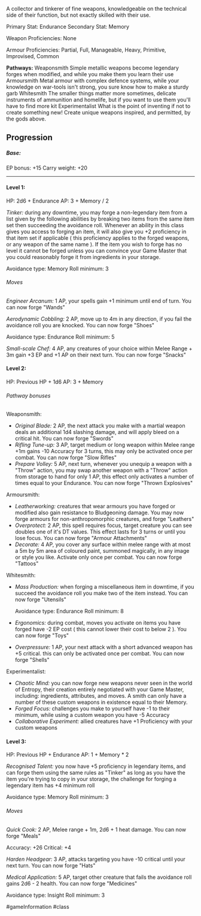 A collector and tinkerer of fine weapons, knowledgeable on the technical side of their function, but not exactly skilled with their use.

Primary Stat: Endurance
Secondary Stat: Memory

Weapon Proficiencies: None

Armour Proficiencies: Partial, Full, Manageable, Heavy, Primitive, Improvised, Common

**Pathways:**
Weaponsmith
	Simple metallic weapons become legendary forges when modified, and while you make them you learn their use
Armoursmith
	Metal armour with complex defence systems, while your knowledge on war-tools isn't strong, you sure know how to make a sturdy garb
Whitesmith
	The smaller things matter more sometimes, delicate instruments of ammunition and homelife, but if you want to use them you'll have to find more kit
Experimentalist
	What is the point of inventing if not to create something new! Create unique weapons inspired, and permitted, by the gods above.

## Progression

##### Base:
EP bonus: +15
Carry weight: +20

---
#### Level 1:

HP: 2d6 + Endurance
AP: 3 + Memory / 2

*Tinker:* during any downtime, you may forge a non-legendary item from a list given by the following abilities by breaking two items from the same item set then succeeding the avoidance roll. Whenever an ability in this class gives you access to forging an item, it will also give you +2 proficiency in that item set if applicable ( this proficiency applies to the forged weapons, or any weapon of the same name ). If the item you wish to forge has no level it cannot be forged unless you can convince your Game Master that you could reasonably forge it from ingredients in your storage.

Avoidance type: Memory
Roll minimum: 3
###### Moves
*Engineer Arcanum:* 1 AP, your spells gain +1 minimum until end of turn. You can now forge "Wands"

*Aerodynamic Cobbling:* 2 AP, move up to 4m in any direction, if you fail the avoidance roll you are knocked. You can now forge "Shoes"

Avoidance type: Endurance
Roll minimum: 5

*Small-scale Chef:* 4 AP, any creatures of your choice within Melee Range + 3m gain +3 EP and +1 AP on their next turn. You can now forge "Snacks"

#### Level 2:

HP: Previous HP + 1d6
AP: 3 + Memory

###### Pathway bonuses

Weaponsmith: 
- *Original Blade:* 2 AP, the next attack you make with a martial weapon deals an additional 1d4 slashing damage, and will apply bleed on a critical hit. You can now forge "Swords"
- *Rifling Tune-up:* 3 AP, target medium or long weapon within Melee range +1m gains -10 Accuracy for 3 turns, this may only be activated once per combat. You can now forge "Slow Rifles"
- *Prepare Volley:* 5 AP, next turn, whenever you unequip a weapon with a "Throw" action, you may swap another weapon with a "Throw" action from storage to hand for only 1 AP, this effect only activates a number of times equal to your Endurance. You can now forge "Thrown Explosives"

Armoursmith:
- *Leatherworking:* creatures that wear armours you have forged or modified also gain resistance to Bludgeoning damage. You may now forge armours for non-anthropomorphic creatures, and forge "Leathers"
- *Overprotect:* 2 AP, this spell requires focus, target creature you can see doubles one of it's DT values. This effect lasts for 3 turns or until you lose focus. You can now forge "Armour Attachments"
- *Decorate:* 4 AP, you cover any surface within melee range with at most a 5m by 5m area of coloured paint, summoned magically, in any image or style you like. Activate only once per combat. You can now forge "Tattoos"

Whitesmith:
- *Mass Production:* when forging a miscellaneous item in downtime, if you succeed the avoidance roll you make two of the item instead. You can now forge "Utensils"

  Avoidance type: Endurance
  Roll minimum: 8
- *Ergonomics:* during combat, moves you activate on items you have forged have -2 EP cost ( this cannot lower their cost to below 2 ). You can now forge "Toys"
- *Overpressure:* 1 AP, your next attack with a short advanced weapon has +5 critical. this can only be activated once per combat. You can now forge "Shells"

Experimentalist:
- *Chaotic Mind:* you can now forge new weapons never seen in the world of Entropy, their creation entirely negotiated with your Game Master, including: ingredients, attributes, and moves. A smith can only have a number of these custom weapons in existence equal to their Memory.
- *Forged Focus:* challenges you make to yourself have -1 to their minimum, while using a custom weapon you have -5 Accuracy
- *Collaborative Experiment:* allied creatures have +1 Proficiency with your custom weapons

#### Level 3:

HP: Previous HP + Endurance
AP: 1 + Memory * 2

*Recognised Talent:* you now have +5 proficiency in legendary items, and can forge them using the same rules as "Tinker" as long as you have the item you're trying to copy in your storage, the challenge for forging a legendary item has +4 minimum roll

Avoidance type: Memory
Roll minimum: 3
###### Moves
*Quick Cook:* 2 AP, Melee range + 1m, 2d6 + 1 heat damage. You can now forge "Meals"

Accuracy: +26
Critical: +4

*Harden Headgear:* 3 AP, attacks targeting you have -10 critical until your next turn. You can now forge "Hats"

*Medical Application:* 5 AP, target other creature that fails the avoidance roll gains 2d6 - 2 health. You can now forge "Medicines"

Avoidance type: Insight
Roll minimum: 3

#gameInformation #class